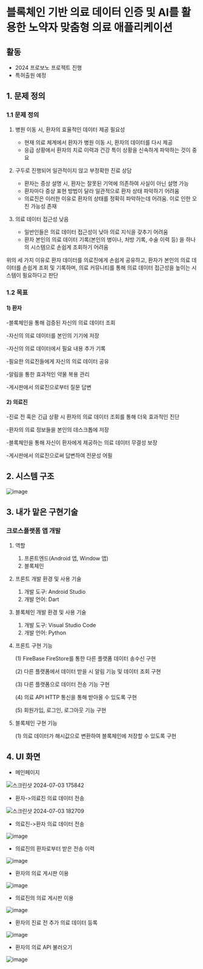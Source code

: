 # 블록체인 기반 의료 데이터 인증 및 AI를 활용한 노약자 맞춤형 의료 애플리케이션 

## 활동
* 2024 프로보노 프로젝트 진행
* 특허출원 예정


## 1. 문제 정의
### 1.1 문제 정의
  1) 병원 이동 시, 환자의 효율적인 데이터 제공 필요성
     - 현재 의료 체계에서 환자가 병원 이동 시, 환자의 데이터를 다시 제공
     - 응급 상황에서 환자의 치료 이력과 건강 특이 상황을 신속하게 파악하는 것이 중요


   2) 구두로 진행되어 일관적이지 않고 부정확한 진료 상담
      - 환자는 증상 설명 시, 환자는 잘못된 기억에 의존하여 사실이 아닌 설명 가능
      - 환자마다 증상 표현 방법이 달라 일관적으로 환자 상태 파악하기 어려움
      - 의료진은 이러한 이유로 환자의 상태를 정확히 파악하는데 어려움. 이로 인한 오진 가능성 존재

   3) 의료 데이터 접근성 낮음
      - 일반인들은 의료 데이터 접근성이 낮아 의료 지식을 갖추기 어려움 
      - 환자 본인의 의료 데이터 기록(본인의 병이나, 처방 기록, 수술 이력 등) 을 하나의 시스템으로 손쉽게 조회하기 어려움

  위의 세 가지 이유로 환자 데이터를 의료진에게 손쉽게 공유하고, 환자가 본인의 의료 데이터를 손쉽게 조회 및 기록하며, 의료 커뮤니티를 통해 의료 데이터 접근성을 높이는 시스템이 필요하다고 판단


### 1.2 목표
#### 1) 환자
   -블록체인을 통해 검증된 자신의 의료 데이터 조회
   
   -자신의 의료 데이터를 본인의 기기에 저장
   
   -자신의 의료 데이터에서 필요 내용 추가 기록
   
   -필요한 의료진들에게 자신의 의료 데이터 공유
   
   -알림을 통한 효과적인 약물 복용 관리
   
   -게시판에서 의료진으로부터 질문 답변
#### 2) 의료진
   -진료 전 혹은 긴급 상황 시 환자의 의료 데이터 조회를 통해 더욱 효과적인 진단
   
  -환자의 의료 정보들을 본인의 데스크톱에 저장
 
  -블록체인을 통해 자신이 환자에게 제공하는 의료 데이터 무결성 보장

  -게시판에서 의료진으로써 답변하여 전문성 어필 


## 2. 시스템 구조
![image](https://github.com/junghyunsoo24/portfolio-teenager-emotion-prevent-app-teenagers/assets/117528532/07d85dc9-4d0d-40ae-b013-8534f7c4afc7)

## 3. 내가 맡은 구현기술
### 크로스플랫폼 앱 개발
1. 역할
   1) 프론트엔드(Android 앱, Window 앱)
   2) 블록체인

2. 프론트 개발 환경 및 사용 기술
   1) 개발 도구: Android Studio
   2) 개발 언어: Dart 

3. 블록체인 개발 환경 및 사용 기술
   1) 개발 도구: Visual Studio Code
   2) 개발 언어: Python
   
4. 프론트 구현 기능
   
    (1) FireBase FireStore를 통한 다른 플랫폼 데이터 송수신 구현
   
    (2) 다른 플랫폼에서 데이터 받을 시 알림 기능 및 데이터 조회 구현
   
    (3) 다른 플랫폼으로 데이터 전송 기능 구현
   
    (4) 의료 API HTTP 통신을 통해 받아올 수 있도록 구현
   
    (5) 회원가입, 로그인, 로그아웃 기능 구현

6. 블록체인 구현 기능
   
    (1) 의료 데이터가 해시값으로 변환하여 블록체인에 저장할 수 있도록 구현


## 4. UI 화면
* 메인페이지
  
![스크린샷 2024-07-03 175842](https://github.com/junghyunsoo24/portfolio-teenager-emotion-prevent-app-teenagers/assets/117528532/81362a24-ed9c-463a-8865-52818c184f7c)


* 환자->의료진 의료 데이터 전송
  
![스크린샷 2024-07-03 182709](https://github.com/junghyunsoo24/portfolio-teenager-emotion-prevent-app-teenagers/assets/117528532/b8d579f0-4d32-4ba6-97d8-10d4abaf93b8)

* 의료진->환자 의료 데이터 전송
  
![image](https://github.com/junghyunsoo24/portfolio-teenager-emotion-prevent-app-teenagers/assets/117528532/534bfab3-7c03-4d53-8cea-9b8d1937643f)


* 의료진의 환자로부터 받은 전송 이력
  
![image](https://github.com/junghyunsoo24/portfolio-teenager-emotion-prevent-app-teenagers/assets/117528532/23927bd4-331e-4f4d-97b0-786083dcfa39)


* 환자의 의료 게시판 이용

![image](https://github.com/junghyunsoo24/portfolio-teenager-emotion-prevent-app-teenagers/assets/117528532/7647a3b6-0372-48d8-bbfd-a889c4cd80e2)


* 의료진의 의료 게시판 이용

![image](https://github.com/junghyunsoo24/portfolio-teenager-emotion-prevent-app-teenagers/assets/117528532/d7cff2a3-2ff1-467d-a64a-bd30d16ff7d4)


* 환자의 진료 전 추가 의료 데이터 등록
  
![image](https://github.com/junghyunsoo24/portfolio-teenager-emotion-prevent-app-teenagers/assets/117528532/6c7b8beb-2c1a-42f2-8fdc-6a1691e21900)


* 환자의 의료 API 불러오기
  
![image](https://github.com/junghyunsoo24/portfolio-teenager-emotion-prevent-app-teenagers/assets/117528532/644ca5ea-4816-4692-9847-779d65d40b6b)


